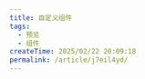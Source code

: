 ```yaml
---
title: 自定义组件
tags:
  - 预览
  - 组件
createTime: 2025/02/22 20:09:18
permalink: /article/j7eil4yd/
---
```


<CustomComponent />
